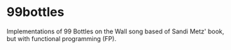 # 99bottles
Implementations of 99 Bottles on the Wall song based of Sandi Metz' book, but with functional programming (FP).
